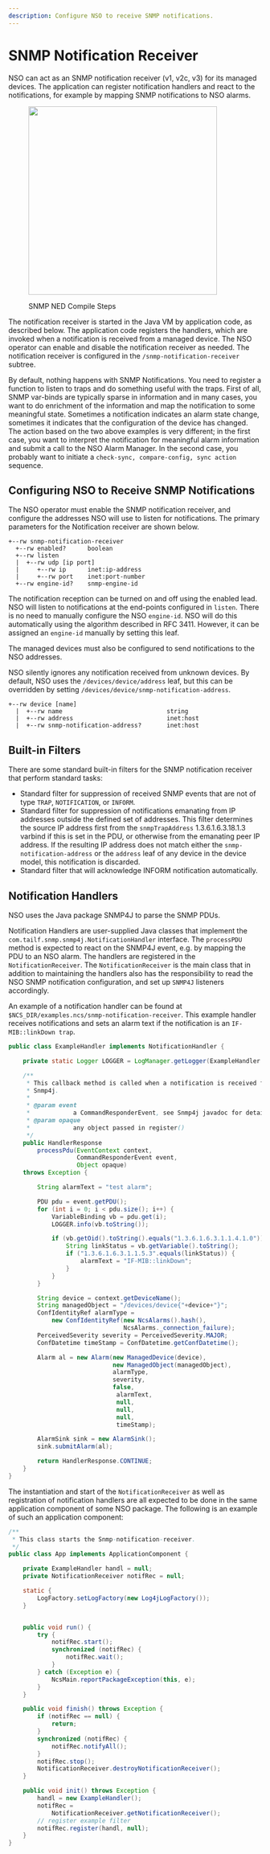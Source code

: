 ```yaml
---
description: Configure NSO to receive SNMP notifications.
---
```


# SNMP Notification Receiver

NSO can act as an SNMP notification receiver (v1, v2c, v3) for its managed devices. The application can register notification handlers and react to the notifications, for example by mapping SNMP notifications to NSO alarms.

<figure><img src="../../images/snmp-notif.png" alt="" width="375"><figcaption><p>SNMP NED Compile Steps</p></figcaption></figure>

The notification receiver is started in the Java VM by application code, as described below. The application code registers the handlers, which are invoked when a notification is received from a managed device. The NSO operator can enable and disable the notification receiver as needed. The notification receiver is configured in the `/snmp-notification-receiver` subtree.

By default, nothing happens with SNMP Notifications. You need to register a function to listen to traps and do something useful with the traps. First of all, SNMP var-binds are typically sparse in information and in many cases, you want to do enrichment of the information and map the notification to some meaningful state. Sometimes a notification indicates an alarm state change, sometimes it indicates that the configuration of the device has changed. The action based on the two above examples is very different; in the first case, you want to interpret the notification for meaningful alarm information and submit a call to the NSO Alarm Manager. In the second case, you probably want to initiate a `check-sync, compare-config, sync action` sequence.

## Configuring NSO to Receive SNMP Notifications <a href="#d5e8771" id="d5e8771"></a>

The NSO operator must enable the SNMP notification receiver, and configure the addresses NSO will use to listen for notifications. The primary parameters for the Notification receiver are shown below.

```
+--rw snmp-notification-receiver
  +--rw enabled?      boolean
  +--rw listen
  |  +--rw udp [ip port]
  |     +--rw ip      inet:ip-address
  |     +--rw port    inet:port-number
  +--rw engine-id?    snmp-engine-id
```

The notification reception can be turned on and off using the enabled lead. NSO will listen to notifications at the end-points configured in `listen`. There is no need to manually configure the NSO `engine-id`. NSO will do this automatically using the algorithm described in RFC 3411. However, it can be assigned an `engine-id` manually by setting this leaf.

The managed devices must also be configured to send notifications to the NSO addresses.

NSO silently ignores any notification received from unknown devices. By default, NSO uses the `/devices/device/address` leaf, but this can be overridden by setting `/devices/device/snmp-notification-address`.

```
+--rw device [name]
  |  +--rw name                             string
  |  +--rw address                          inet:host
  |  +--rw snmp-notification-address?       inet:host
```

## Built-in Filters <a href="#d5e8786" id="d5e8786"></a>

There are some standard built-in filters for the SNMP notification receiver that perform standard tasks:

* Standard filter for suppression of received SNMP events that are not of type `TRAP`, `NOTIFICATION`, or `INFORM`.
* Standard filter for suppression of notifications emanating from IP addresses outside the defined set of addresses. This filter determines the source IP address first from the `snmpTrapAddress` 1.3.6.1.6.3.18.1.3 varbind if this is set in the PDU, or otherwise from the emanating peer IP address. If the resulting IP address does not match either the `snmp-notification-address` or the `address` leaf of any device in the device model, this notification is discarded.
* Standard filter that will acknowledge INFORM notification automatically.

## Notification Handlers <a href="#d5e8794" id="d5e8794"></a>

NSO uses the Java package SNMP4J to parse the SNMP PDUs.

Notification Handlers are user-supplied Java classes that implement the `com.tailf.snmp.snmp4j.NotificationHandler` interface. The `processPDU` method is expected to react on the SNMP4J event, e.g. by mapping the PDU to an NSO alarm. The handlers are registered in the `NotificationReceiver`. The `NotificationReceiver` is the main class that in addition to maintaining the handlers also has the responsibility to read the NSO SNMP notification configuration, and set up `SNMP4J` listeners accordingly.

An example of a notification handler can be found at `$NCS_DIR/examples.ncs/snmp-notification-receiver`. This example handler receives notifications and sets an alarm text if the notification is an `IF-MIB::linkDown trap`.

```java
public class ExampleHandler implements NotificationHandler {

    private static Logger LOGGER = LogManager.getLogger(ExampleHandler.class);

    /**
     * This callback method is called when a notification is received from
     * Snmp4j.
     *
     * @param event
     *            a CommandResponderEvent, see Snmp4j javadoc for details
     * @param opaque
     *            any object passed in register()
     */
    public HandlerResponse
        processPdu(EventContext context,
                   CommandResponderEvent event,
                   Object opaque)
    throws Exception {

        String alarmText = "test alarm";

        PDU pdu = event.getPDU();
        for (int i = 0; i < pdu.size(); i++) {
            VariableBinding vb = pdu.get(i);
            LOGGER.info(vb.toString());

            if (vb.getOid().toString().equals("1.3.6.1.6.3.1.1.4.1.0")) {
                String linkStatus = vb.getVariable().toString();
                if ("1.3.6.1.6.3.1.1.5.3".equals(linkStatus)) {
                    alarmText = "IF-MIB::linkDown";
                }
            }
        }

        String device = context.getDeviceName();
        String managedObject = "/devices/device{"+device+"}";
        ConfIdentityRef alarmType =
            new ConfIdentityRef(new NcsAlarms().hash(),
                                NcsAlarms._connection_failure);
        PerceivedSeverity severity = PerceivedSeverity.MAJOR;
        ConfDatetime timeStamp = ConfDatetime.getConfDatetime();

        Alarm al = new Alarm(new ManagedDevice(device),
                             new ManagedObject(managedObject),
                             alarmType,
                             severity,
                             false,
                              alarmText,
                              null,
                              null,
                              null,
                              timeStamp);

        AlarmSink sink = new AlarmSink();
        sink.submitAlarm(al);

        return HandlerResponse.CONTINUE;
    }
}
```

The instantiation and start of the `NotificationReceiver` as well as registration of notification handlers are all expected to be done in the same application component of some NSO package. The following is an example of such an application component:

```java
/**
 * This class starts the Snmp-notification-receiver.
 */
public class App implements ApplicationComponent {

    private ExampleHandler handl = null;
    private NotificationReceiver notifRec = null;

    static {
        LogFactory.setLogFactory(new Log4jLogFactory());
    }


    public void run() {
        try {
            notifRec.start();
            synchronized (notifRec) {
                notifRec.wait();
            }
        } catch (Exception e) {
            NcsMain.reportPackageException(this, e);
        }
    }

    public void finish() throws Exception {
        if (notifRec == null) {
            return;
        }
        synchronized (notifRec) {
            notifRec.notifyAll();
        }
        notifRec.stop();
        NotificationReceiver.destroyNotificationReceiver();
    }

    public void init() throws Exception {
        handl = new ExampleHandler();
        notifRec =
            NotificationReceiver.getNotificationReceiver();
        // register example filter
        notifRec.register(handl, null);
    }
}
```
